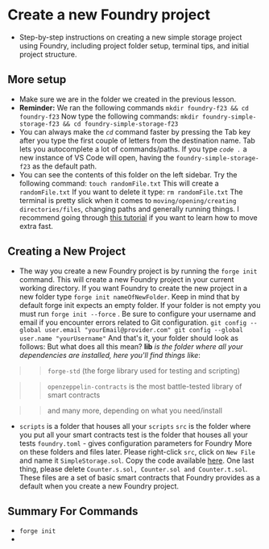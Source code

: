 # Create a new Foundry project
- Step-by-step instructions on creating a new simple storage project using Foundry, including project folder setup, terminal tips, and initial project structure.

## More setup
- Make sure we are in the folder we created in the previous lesson. 
- **Reminder:** We ran the following commands ``` mkdir foundry-f23 && cd foundry-f23 ``` Now type the following commands: ``` mkdir foundry-simple-storage-f23 && cd foundry-simple-storage-f23 ``` 
- You can always make the *`cd`* command faster by pressing the Tab key after you type the first couple of letters from the destination name. Tab lets you autocomplete a lot of commands/paths. If you type *`code .`* a new instance of VS Code will open, having the `foundry-simple-storage-f23` as the default path. 
- You can see the contents of this folder on the left sidebar. Try the following command: ``` touch randomFile.txt ``` This will create a `randomFile.txt` If you want to delete it type: ``` rm randomFile.txt ``` The terminal is pretty slick when it comes to `moving/opening/creating directories/files`, changing paths and generally running things. I recommend going through [this tutorial](https://ubuntu.com/tutorials/command-line-for-beginners#1-overview) if you want to learn how to move extra fast.


## Creating a New Project
- The way you create a new Foundry project is by running the `forge init` command. This will create a new Foundry project in your current working directory. If you want Foundry to create the new project in a new folder type `forge init nameOfNewFolder`. Keep in mind that by default forge init expects an empty folder. If your folder is not empty you must run `forge init --force` . Be sure to configure your username and email if you encounter errors related to Git configuration. ``` git config --global user.email "yourEmail@provider.com" git config --global user.name "yourUsername" ``` And that's it, your folder should look as follows:  But what does all this mean? **lib** *is the folder where all your dependencies are installed, here you'll find things like*:

>> `forge-std` (the forge library used for testing and scripting)

>> `openzeppelin-contracts` is the most battle-tested library of smart contracts

>> and many more, depending on what you need/install

- `scripts` is a folder that houses all your `scripts` `src` is the folder where you put all your smart contracts test is the folder that houses all your tests `foundry.toml` - gives configuration parameters for Foundry More on these folders and files later. Please right-click `src`, click on `New File` and name it `SimpleStorage.sol`. Copy the code available [here](https://github.com/Cyfrin/foundry-simple-storage-cu/blob/main/src/SimpleStorage.sol). One last thing, please delete `Counter.s.sol, Counter.sol and Counter.t.sol`. These files are a set of basic smart contracts that Foundry provides as a default when you create a new Foundry project.

## Summary For Commands
- `forge init`
- 